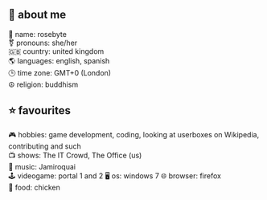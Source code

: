 ## 📖 about me
       
📛 name: rosebyte    
⚧️ pronouns: she/her    
🇬🇧 country: united kingdom    
🌎 languages: english, spanish   
🕒 time zone: GMT+0 (London)   
☮️ religion: buddhism   
     
## ⭐ favourites   
    
🎮 hobbies: game development, coding, looking at userboxes on Wikipedia, contributing and such   
📺 shows: The IT Crowd, The Office (us)   
🎵 music: Jamiroquai   
🕹️ videogame: portal 1 and 2
🖥️ os: windows 7
🌐 browser: firefox   
🍔 food: chicken 

